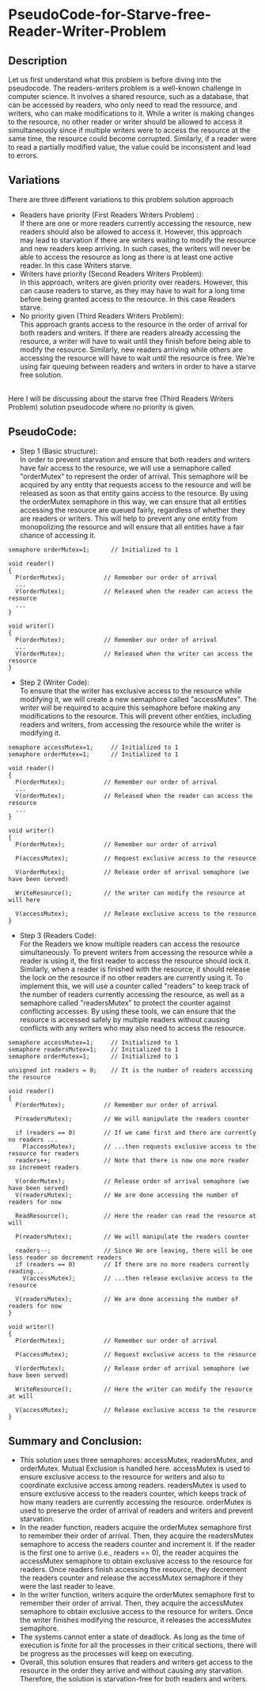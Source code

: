 # PseudoCode-for-Starve-free-Reader-Writer-Problem
## Description
Let us first understand what this problem is before diving into the pseudocode. The readers-writers problem is a well-known challenge in computer science. It involves a shared resource, such as a database, that can be accessed by readers, who only need to read the resource, and writers, who can make modifications to it. While a writer is making changes to the resource, no other reader or writer should be allowed to access it simultaneously since if multiple writers were to access the resource at the same time, the resource could become corrupted. Similarly, if a reader were to read a partially modified value, the value could be inconsistent and lead to errors.
## Variations
There are three different variations to this problem solution approach
* Readers have priority (First Readers Writers Problem) : <br/>
If there are one or more readers currently accessing the resource, new readers should also be allowed to access it. However, this approach may lead to starvation if there are writers waiting to modify the resource and new readers keep arriving. In such cases, the writers will never be able to access the resource as long as there is at least one active reader. In this case Writers starve.
* Writers have priority (Second Readers Writers Problem): <br/>
In this approach, writers are given priority over readers. However, this can cause readers to starve, as they may have to wait for a long time before being granted access to the resource. In this case Readers starve.
* No priority given (Third Readers Writers Problem): <br/>
This approach grants access to the resource in the order of arrival for both readers and writers. If there are readers already accessing the resource, a writer will have to wait until they finish before being able to modify the resource. Similarly, new readers arriving while others are accessing the resource will have to wait until the resource is free. We're using fair queuing between readers and writers in order to have a starve free solution.
<br/> 
Here I will be discussing about the starve free (Third Readers Writers Problem) solution pseudocode where no priority is given.

## PseudoCode:
* Step 1 (Basic structure): <br/>
In order to prevent starvation and ensure that both readers and writers have fair access to the resource, we will use a semaphore called "orderMutex" to represent the order of arrival. This semaphore will be acquired by any entity that requests access to the resource and will be released as soon as that entity gains access to the resource. By using the orderMutex semaphore in this way, we can ensure that all entities accessing the resource are queued fairly, regardless of whether they are readers or writers. This will help to prevent any one entity from monopolizing the resource and will ensure that all entities have a fair chance of accessing it.
```
semaphore orderMutex=1;      // Initialized to 1

void reader()
{
  P(orderMutex);           // Remember our order of arrival
  ...
  V(orderMutex);           // Released when the reader can access the resource
  ...
}

void writer()
{
  P(orderMutex);           // Remember our order of arrival
  ...
  V(orderMutex);           // Released when the writer can access the resource
}
```
* Step 2 (Writer Code): <br/>
To ensure that the writer has exclusive access to the resource while modifying it, we will create a new semaphore called "accessMutex". The writer will be required to acquire this semaphore before making any modifications to the resource. This will prevent other entities, including readers and writers, from accessing the resource while the writer is modifying it.
```
semaphore accessMutex=1;     // Initialized to 1
semaphore orderMutex=1;      // Initialized to 1

void reader()
{
  P(orderMutex);           // Remember our order of arrival
  ...
  V(orderMutex);           // Released when the reader can access the resource
  ...
}

void writer()
{
  P(orderMutex);           // Remember our order of arrival
  
  P(accessMutex);          // Request exclusive access to the resource
  
  V(orderMutex);           // Release order of arrival semaphore (we have been served)

  WriteResource();         // the writer can modify the resource at will here

  V(accessMutex);          // Release exclusive access to the resource
}
```
* Step 3 (Readers Code): <br/>
For the Readers we know multiple readers can access the resource simultaneously. To prevent writers from accessing the resource while a reader is using it, the first reader to access the resource should lock it. Similarly, when a reader is finished with the resource, it should release the lock on the resource if no other readers are currently using it. To implement this, we will use a counter called "readers" to keep track of the number of readers currently accessing the resource, as well as a semaphore called "readersMutex" to protect the counter against conflicting accesses. By using these tools, we can ensure that the resource is accessed safely by multiple readers without causing conflicts with any writers who may also need to access the resource.
```
semaphore accessMutex=1;     // Initialized to 1
semaphore readersMutex=1;    // Initialized to 1
semaphore orderMutex=1;      // Initialized to 1

unsigned int readers = 0;    // It is the number of readers accessing the resource

void reader()
{
  P(orderMutex);           // Remember our order of arrival

  P(readersMutex);         // We will manipulate the readers counter
  
  if (readers == 0)        // If we came first and there are currently no readers ...
    P(accessMutex);        // ...then requests exclusive access to the resource for readers
  readers++;               // Note that there is now one more reader so increment readers
  
  V(orderMutex);           // Release order of arrival semaphore (we have been served)
  V(readersMutex);         // We are done accessing the number of readers for now

  ReadResource();          // Here the reader can read the resource at will

  P(readersMutex);         // We will manipulate the readers counter
  
  readers--;               // Since We are leaving, there will be one less reader so decrement readers
  if (readers == 0)        // If there are no more readers currently reading...
    V(accessMutex);        // ...then release exclusive access to the resource
  
  V(readersMutex);         // We are done accessing the number of readers for now
}

void writer()
{
  P(orderMutex);           // Remember our order of arrival
  
  P(accessMutex);          // Request exclusive access to the resource
  
  V(orderMutex);           // Release order of arrival semaphore (we have been served)

  WriteResource();         // Here the writer can modify the resource at will

  V(accessMutex);          // Release exclusive access to the resource
}
```
## Summary and Conclusion:
* This solution uses three semaphores: accessMutex, readersMutex, and orderMutex. Mutual Exclusion is handled here. accessMutex is used to ensure exclusive access to the resource for writers and also to coordinate exclusive access among readers. readersMutex is used to ensure exclusive access to the readers counter, which keeps track of how many readers are currently accessing the resource. orderMutex is used to preserve the order of arrival of readers and writers and prevent starvation.
* In the reader function, readers acquire the orderMutex semaphore first to remember their order of arrival. Then, they acquire the readersMutex semaphore to access the readers counter and increment it. If the reader is the first one to arrive (i.e., readers == 0), the reader acquires the accessMutex semaphore to obtain exclusive access to the resource for readers. Once readers finish accessing the resource, they decrement the readers counter and release the accessMutex semaphore if they were the last reader to leave.
* In the writer function, writers acquire the orderMutex semaphore first to remember their order of arrival. Then, they acquire the accessMutex semaphore to obtain exclusive access to the resource for writers. Once the writer finishes modifying the resource, it releases the accessMutex semaphore.
* The systems cannot enter a state of deadlock. As long as the time of execution is finite for all the processes in their critical sections, there will be progress as the processes will keep on executing.
* Overall, this solution ensures that readers and writers get access to the resource in the order they arrive and without causing any starvation. Therefore, the solution is starvation-free for both readers and writers.
